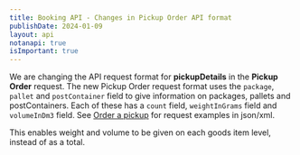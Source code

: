 ```yaml
---
title: Booking API - Changes in Pickup Order API format
publishDate: 2024-01-09
layout: api
notanapi: true
isImportant: true
---
```


We are changing the API request format for __pickupDetails__ in the __Pickup Order__ request.
The new Pickup Order request format uses the `package`, `pallet` and `postContainer` field to give information on packages, pallets and postContainers.
Each of these has a `count` field, `weightInGrams` field  and `volumeInDm3` field.
See [Order a pickup](https://developer.bring.com/api/booking/#order-a-pickup-post) for request examples in json/xml. 

This enables weight and volume to be given on each goods item level, instead of as a total. 
